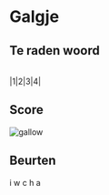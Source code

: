 # Galgje

## Te raden woord

| | | | | 
|-|-|-|-|

|1|2|3|4|

## Score
![gallow](./images/7.png)

## Beurten
i
w
c
h
a
